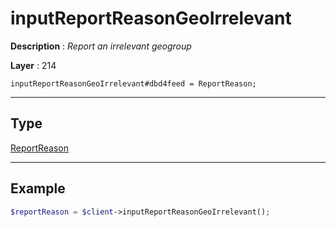 # inputReportReasonGeoIrrelevant

**Description** : *Report an irrelevant geogroup*

**Layer** : 214

```tl
inputReportReasonGeoIrrelevant#dbd4feed = ReportReason;
```

---

## Type

[ReportReason](type/ReportReason)

---

## Example

```php
$reportReason = $client->inputReportReasonGeoIrrelevant();
```